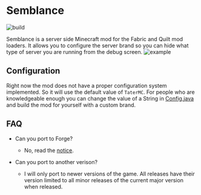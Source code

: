 # Semblance
![build](https://github.com/EcoBuilder13/Semblance/workflows/Actions/badge.svg)

Semblance is a server side Minecraft mod for the Fabric and Quilt mod loaders. It allows you to configure the server brand so you can hide what type of server you are running from the debug screen.
![example](https://user-images.githubusercontent.com/68478692/126547694-1fda2903-3c5a-443e-b3ab-2dd454781358.png)



## Configuration
Right now the mod does not have a proper configuration system implemented. So it will use the default value of `TaterMC`. For people who are knowledgeable enough you can change the value of a String in [Config.java](https://github.com/EcoBuilder13/Semblance/blob/master/src/main/java/ga/mchorizons/semblance/Config.java) and build the mod for yourself with a custom brand.

## FAQ

- Can you port to Forge?

    - No, read the [notice](https://modrinth.com/mod/dashloader).
- Can you port to another verison?

    - I will only port to newer versions of the game. All releases have their version limited to all minor releases of the current major version when released.
